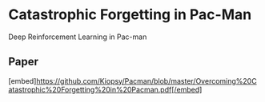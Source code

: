 # Catastrophic Forgetting in Pac-Man
Deep Reinforcement Learning in Pac-man

## Paper
[embed]https://github.com/Kiopsy/Pacman/blob/master/Overcoming%20Catastrophic%20Forgetting%20in%20Pacman.pdf[/embed]
